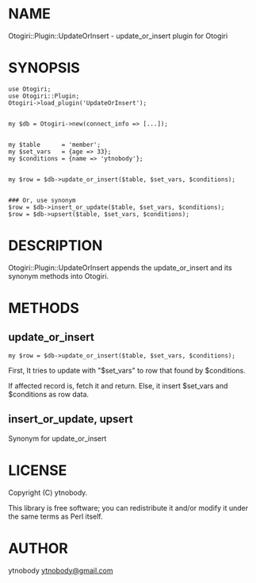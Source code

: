 # NAME

Otogiri::Plugin::UpdateOrInsert - update\_or\_insert plugin for Otogiri

# SYNOPSIS

    use Otogiri;
    use Otogiri::Plugin;
    Otogiri->load_plugin('UpdateOrInsert');
    

    my $db = Otogiri->new(connect_info => [...]);
    

    my $table      = 'member';
    my $set_vars   = {age => 33};
    my $conditions = {name => 'ytnobody'};
    

    my $row = $db->update_or_insert($table, $set_vars, $conditions);
    

    ### Or, use synonym
    $row = $db->insert_or_update($table, $set_vars, $conditions);
    $row = $db->upsert($table, $set_vars, $conditions);



# DESCRIPTION

Otogiri::Plugin::UpdateOrInsert appends the update\_or\_insert and its synonym methods into Otogiri.

# METHODS

## update\_or\_insert

    my $row = $db->update_or_insert($table, $set_vars, $conditions);

First, It tries to update with "$set\_vars" to row that found by $conditions.

If affected record is, fetch it and return. Else, it insert $set\_vars and $conditions as row data.

## insert\_or\_update, upsert

Synonym for update\_or\_insert

# LICENSE

Copyright (C) ytnobody.

This library is free software; you can redistribute it and/or modify
it under the same terms as Perl itself.

# AUTHOR

ytnobody <ytnobody@gmail.com>

